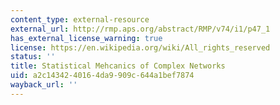 ```yaml
---
content_type: external-resource
external_url: http://rmp.aps.org/abstract/RMP/v74/i1/p47_1
has_external_license_warning: true
license: https://en.wikipedia.org/wiki/All_rights_reserved
status: ''
title: Statistical Mehcanics of Complex Networks
uid: a2c14342-4016-4da9-909c-644a1bef7874
wayback_url: ''
---
```

